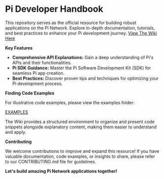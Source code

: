 # Pi Developer Handbook 

This repository serves as the official resource for building robust applications on the Pi Network. Explore in-depth documentation, tutorials, and best practices to enhance your Pi development journey.
[View The Wiki Here](wiki)

**Key Features**

* **Comprehensive API Explanations:** Gain a deep understanding of Pi's APIs and their functionalities.
* **Pi SDK Guidance:** Master the Pi Software Development Kit (SDK) for seamless Pi app creation.
* **Best Practices:** Discover proven tips and techniques for optimizing your Pi development process.

**Finding Code Examples**

For illustrative code examples, please view the examples folder:

[EXAMPLES](examples)

The Wiki provides a structured environment to organize and present code snippets alongside explanatory content, making them easier to understand and apply.

**Contributing**

We welcome contributions to improve and expand this resource! If you have valuable documentation, code examples, or insights to share, please refer to our CONTRIBUTING.md file for guidelines.

**Let's build amazing Pi Network applications together!**
